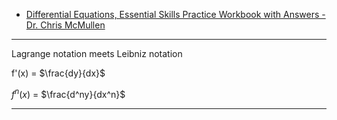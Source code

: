 * [Differential Equations, Essential Skills Practice Workbook with Answers - Dr. Chris McMullen](https://www.goodreads.com/book/show/63317661-differential-equations-essential-skills-practice-workbook-with-answers)

- - - -

Lagrange notation meets Leibniz notation

 f'(x) = $\frac{dy}{dx}$

 $f^n(x)$ = $\frac{d^ny}{dx^n}$

- - - -
